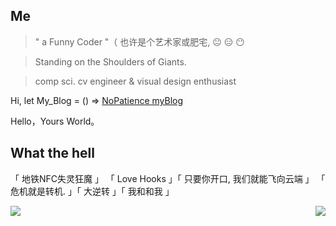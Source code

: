 


## Me
> " a Funny Coder "（ 也许是个艺术家或肥宅,                                  😐 😑 😶

> Standing on the Shoulders of Giants.

> comp sci. cv engineer & visual design enthusiast

Hi, let My_Blog = () => [NoPatience myBlog](https://nopatience.cn/#/) 

Hello，Yours World。

## What the hell
「 地铁NFC失灵狂魔 」
「 Love Hooks 」「 只要你开口, 我们就能飞向云端 」
「 危机就是转机. 」「 大逆转 」「 我和和我 」

<a>
<img align="left" src="https://github-profile-summary-cards.vercel.app/api/cards/most-commit-language?username=ZiYi0414&theme=nord_dark" />
</a>

<a>
<img align="right"  src='https://github-readme-stats.vercel.app/api?username=ZiYi0414&show_icons=true&include_all_commits=true&title_color=ecf0f1&icon_color=9b59b6&text_color=ecf0f1&bg_color=2c3e50&custom_title=ZiYi414🙄'>
</a>



